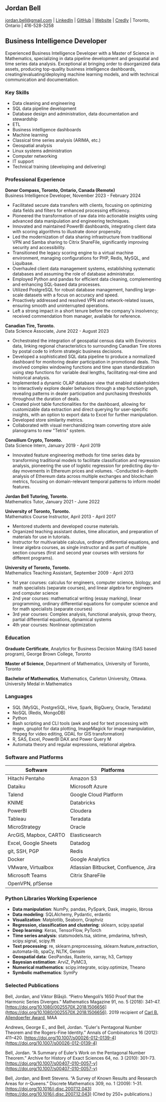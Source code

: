 ## Jordan Bell

[jordan.bell@gmail.com](mailto:jordan.bell@gmail.com) | [LinkedIn](https://linkedin.com/in/jordanbell2357) | [GitHub](https://github.com/jordanbell2357) | [Website](http://jordanbell.info) | [Credly](https://www.credly.com/users/jordanbell2357/badges) | Toronto, Ontario | 416-528-3258

## Business Intelligence Developer

Experienced Business Intelligence Developer with a Master of Science in Mathematics, specializing in
data pipeline development and geospatial and time series data analysis. Exceptional at bringing order to disorganized data assets,
producing top-quality business intelligence dashboards, creating/evaluating/deploying machine learning models, and with technical
communication and documentation.

### Key Skills

- Data cleaning and engineering
- SQL data pipeline development
- Database design and administration, data documentation and stewardship
- ETL
- Business intelligence dashboards
- Machine learning
- Classical time series analysis (ARIMA, etc.)
- Geospatial analysis
- Linux systems administration
- Computer networking
- IT support
- Technical training (developing and delivering)

### Professional Experience

**Donor Compass, Toronto, Ontario, Canada (Remote)**  
Business Intelligence Developer, November 2023 - February 2024

- Facilitated secure data transfers with clients, focusing on optimizing data fields and filters for enhanced processing efficiency.
- Pioneered the transformation of raw data into actionable insights using advanced data manipulation and engineering techniques.
- Innovated and maintained PowerBI dashboards, integrating client data with scoring algorithms to illustrate donor propensity.
- Led the modernization of data sharing infrastructure from traditional VPN and Samba sharing to Citrix ShareFile, significantly improving security and accessibility.
- Transitioned the legacy scoring engine to a virtual machine environment, managing configurations for PHP, Redis, MySQL, and Liquibase.
- Overhauled client data management systems, establishing systematic databases and assuming the role of database administrator.
- Employed Python and pandas for efficient data cleaning, complementing and enhancing SQL-based data processes.
- Utilized PostgreSQL for robust database management, handling large-scale datasets with a focus on accuracy and speed.
- Proactively addressed and resolved VPN and network-related issues, ensuring smooth and uninterrupted operations.
- Left a strong impact in a short tenure before the company's insolvency; received commendation from manager, available for reference.


**Canadian Tire, Toronto.**  
Data Science Associate, June 2022 - August 2023

- Orchestrated the integration of geospatial census data with Environics data, linking regional characteristics to surrounding Canadian Tire stores by postal code to inform strategic business decisions.
- Developed a sophisticated SQL data pipeline to produce a normalized dashboard for monitoring dealer participation in promotional deals. This involved complex windowing functions and time span standardization using step functions for variable deal lengths, facilitating real-time and historical analysis.
- Implemented a dynamic OLAP database view that enabled stakeholders to interactively explore dealer behaviors through a step function graph, revealing patterns in dealer participation and purchasing thresholds throughout the duration of deals.
- Created pivot table functionalities for the dashboard, allowing for customizable data extraction and direct querying for user-specific insights, with an option to export data to Excel for further manipulation.
- Developed store similarity metrics.
- Collaborated with visual merchanidizing team converting store aisle planograms to  new "Tetris" system.

**Consilium Crypto, Toronto.**  
Data Science Intern, January 2019 - April 2019

- Innovated feature engineering methods for time series data by transforming traditional models to facilitate classification and regression analysis, pioneering the use of logistic regression for predicting day-to-day movements in Ethereum prices and volumes.
-Conducted in-depth analysis of Ethereum data across multiple exchanges and blockchain metrics, focusing on domain-relevant temporal patterns to inform model features.

**Jordan Bell Tutoring, Toronto.**  
Mathematics Tutor, January 2021 - June 2022

**University of Toronto, Toronto.**  
Mathematics Course Instructor, April 2013 - April 2017

- Mentored students and developed course materials.
- Organized teaching assistant duties, time allocation, and preparation of materials for use in tutorials.
- Instructor for multivariable calculus, ordinary differential equations, and linear algebra courses, as single instructor and as part of multiple section courses (first and second year courses with versions for different programs).

**University of Toronto, Toronto.**  
Mathematics Teaching Assistant, September 2009 - April 2013

- 1st year courses: calculus for engineers, computer science, biology, and math specialists (separate courses), and linear algebra for engineers and computer science
- 2nd year courses: mathematical writing (essay marking), linear programming, ordinary differential equations for computer science and for math specialists (separate courses)
- 3rd year courses: Complex analysis, functional analysis, group theory, partial differential equations, dynamical systems
- 4th year courses: Nonlinear optimization

### Education

**Graduate Certificate**, Analytics for Business Decision Making (SAS based program), George Brown College, Toronto

**Master of Science**, Department of Mathematics, University of Toronto, Toronto

**Bachelor of Mathematics**, Mathematics, Carleton University, Ottawa. University Medal in Mathematics

### Languages

- SQL (MySQL, PostgreSQL, Hive, Spark, BigQuery, Oracle, Teradata)
- NoSQL (Redis, MongoDB)
- Python
- Bash scripting and CLI tools (awk and sed for text processing with regex, gnuplot for data plotting, ImageMagick for image manipulation, ffmpeg for video editing, GDAL for GIS transformation)
- R, SAS, Excel, PowerBI DAX and Power Query M
- Automata theory and regular expressions, relational algebra.


### Software and Platforms

| Software                  | Platforms                                   |
|---------------------------|---------------------------------------------|
| Hitachi Pentaho           | Amazon S3                                   |
| Dataiku                   | Microsoft Azure                             |
| Talend                    | Google Cloud Platform                       |
| KNIME                     | Databricks                                  |
| PowerBI                   | Cloudera                                    |
| Tableau                   | Teradata                                    |
| MicroStrategy             | Oracle                                      |
| ArcGIS, Mapbox, CARTO     | Elasticsearch                               |
| Excel, Google Sheets      | Datadog                                     |
| git, SSH, PGP             | Redis                                       |
| Docker                    | Google Analytics                            |
| VMware, Virtualbox        | Atlassian Bitbucket, Confluence, Jira       |
| Microsoft Teams           | Citrix ShareFile                            |
| OpenVPN, pfSense          |                                             |


### Python Libraries Working Experience

- **Data manipulation**: NumPy, pandas, PySpark, Dask, imageio, librosa
- **Data modeling**: SQLAlchemy, Pydantic, erdantic
- **Visualization**: Matplotlib, Seaborn, Graphviz
- **Regression, classification and clustering**: sklearn, scipy.spatial
- **Deep learning**: Keras, TensorFlow, PyTorch
- **Time series analysis**: statsmodels.tsa, sktime, pmdarima, tsfresh, scipy.signal, scipy.fft
- **Text processing**: re, sklearn.preprocessing, sklearn.feature_extraction, automata-lib, spaCy, NLTK, Gensim
- **Geospatial data**: GeoPandas, Rasterio, xarray, h3, Cartopy
- **Bayesian estimation**: ArviZ, PyMC3, 
- **Numerical mathematics**: scipy.integrate, scipy.optimize, Theano
- **Symbolic mathematics**: SymPy

### Selected Publications

Bell, Jordan, and Viktor Blåsjö. “Pietro Mengoli’s 1650 Proof that the Harmonic Series Diverges.” Mathematics Magazine 91, no. 5 (2018): 341–47. [https://doi.org/10.1080/0025570X.2018.1506656](https://doi.org/10.1080/0025570X.2018.1506656). 2019 recipient of [Carl B. Allendoerfer Award](https://www.maa.org/programs-and-communities/member-communities/maa-awards/writing-awards/carl-b-allendoerfer-awards), MAA

Andrews, George E., and Bell, Jordan. “Euler's Pentagonal Number Theorem and the Rogers-Fine Identity.” Annals of Combinatorics 16 (2012): 411–420. [https://doi.org/10.1007/s00026-012-0139-4](https://doi.org/10.1007/s00026-012-0139-4)

Bell, Jordan. “A Summary of Euler’s Work on the Pentagonal Number Theorem.” Archive for History of Exact Sciences 64, no. 3 (2010): 301–73. [https://doi.org/10.1007/s00407-010-0057-y](https://doi.org/10.1007/s00407-010-0057-y)

Bell, Jordan, and Brett Stevens. “A Survey of Known Results and Research Areas for *n*-Queens.” Discrete Mathematics 309, no. 1 (2009): 1–31. [https://doi.org/10.1016/j.disc.2007.12.043](https://doi.org/10.1016/j.disc.2007.12.043) (Cited by 250+ publications.)